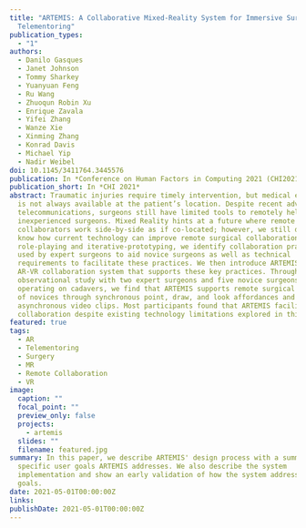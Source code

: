 ```yaml
---
title: "ARTEMIS: A Collaborative Mixed-Reality System for Immersive Surgical
  Telementoring"
publication_types:
  - "1"
authors:
  - Danilo Gasques
  - Janet Johnson
  - Tommy Sharkey
  - Yuanyuan Feng
  - Ru Wang
  - Zhuoqun Robin Xu
  - Enrique Zavala
  - Yifei Zhang
  - Wanze Xie
  - Xinming Zhang
  - Konrad Davis
  - Michael Yip
  - Nadir Weibel
doi: 10.1145/3411764.3445576
publication: In *Conference on Human Factors in Computing 2021 (CHI2021)*
publication_short: In *CHI 2021*
abstract: Traumatic injuries require timely intervention, but medical expertise
  is not always available at the patient’s location. Despite recent advances in
  telecommunications, surgeons still have limited tools to remotely help
  inexperienced surgeons. Mixed Reality hints at a future where remote
  collaborators work side-by-side as if co-located; however, we still do not
  know how current technology can improve remote surgical collaboration. Through
  role-playing and iterative-prototyping, we identify collaboration practices
  used by expert surgeons to aid novice surgeons as well as technical
  requirements to facilitate these practices. We then introduce ARTEMIS, an
  AR-VR collaboration system that supports these key practices. Through an
  observational study with two expert surgeons and five novice surgeons
  operating on cadavers, we find that ARTEMIS supports remote surgical mentoring
  of novices through synchronous point, draw, and look affordances and
  asynchronous video clips. Most participants found that ARTEMIS facilitates
  collaboration despite existing technology limitations explored in this paper.
featured: true
tags:
  - AR
  - Telementoring
  - Surgery
  - MR
  - Remote Collaboration
  - VR
image:
  caption: ""
  focal_point: ""
  preview_only: false
  projects:
    - artemis
  slides: ""
  filename: featured.jpg
summary: In this paper, we describe ARTEMIS' design process with a summary of
  specific user goals ARTEMIS addresses. We also describe the system
  implementation and show an early validation of how the system addresses user
  goals.
date: 2021-05-01T00:00:00Z
links:
publishDate: 2021-05-01T00:00:00Z
---
```

